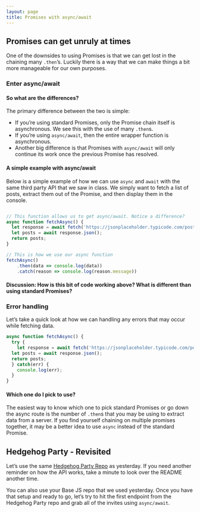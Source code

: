 ```yaml
---
layout: page
title: Promises with async/await
---
```


## Promises can get unruly at times
One of the downsides to using Promises is that we can get lost in the chaining many `.then`’s. Luckily there is a way that we can make things a bit more manageable for our own purposes. 


### Enter async/await

#### So what are the differences?

The primary difference between the two is simple: 
- If you’re using standard Promises, only the Promise chain itself is asynchronous. We see this with the use of many `.then`s. 
- If you’re using `async/await`, then the entire wrapper function is asynchronous.
- Another big difference is that Promises with `async/await` will only continue its work once the previous Promise has resolved. 

#### A simple example with async/await

Below is a simple example of how we can use `async` and `await` with the same third party API that we saw in class. We simply want to fetch a list of posts, extract them out of the Promise, and then display them in the console.  

```javascript

// This function allows us to get async/await. Notice a difference?
async function fetchAsync() {
  let response = await fetch('https://jsonplaceholder.typicode.com/posts');
  let posts = await response.json();
  return posts;
}

// This is how we use our async function
fetchAsync()
    .then(data => console.log(data))
    .catch(reason => console.log(reason.message))
```

#### Discussion: How is this bit of code working above? What is different than using standard Promises? 

### Error handling

Let’s take a quick look at how we can handling any errors that may occur while fetching data.

```javascript
async function fetchAsync() {
  try {
    let response = await fetch('https://jsonplaceholder.typicode.com/posts');
  let posts = await response.json();
  return posts;
  } catch(err) {
    console.log(err);
  }
}
```

#### Which one do I pick to use?

The easiest way to know which one to pick standard Promises or go down the async route is the number of `.then`s that you may be using to extract data from a server. If you find yourself chaining on multiple promises together, it may be a better idea to use `async` instead of the standard Promise. 

## Hedgehog Party - Revisited
Let’s use the same [Hedgehog Party Repo](https://github.com/turingschool-examples/fetch-hedgehog-party)  as yesterday. If you need another reminder on how the API works, take a minute to look over the README another time.  

You can also use your Base JS repo that we used yesterday. Once you have that setup and ready to go, let’s try to hit the first endpoint from the Hedgehog Party repo and grab all of the invites using `async/await`.
